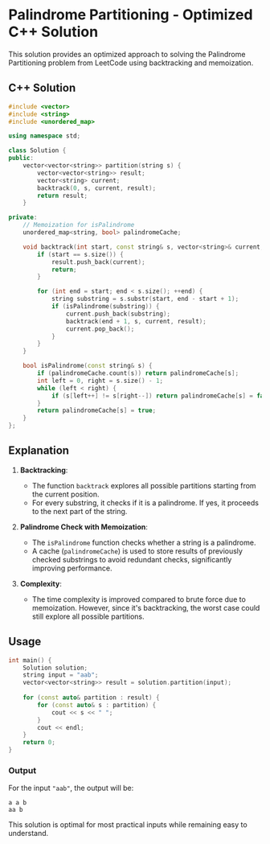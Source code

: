 
# Palindrome Partitioning - Optimized C++ Solution

This solution provides an optimized approach to solving the Palindrome Partitioning problem from LeetCode using backtracking and memoization.

## C++ Solution

```cpp
#include <vector>
#include <string>
#include <unordered_map>

using namespace std;

class Solution {
public:
    vector<vector<string>> partition(string s) {
        vector<vector<string>> result;
        vector<string> current;
        backtrack(0, s, current, result);
        return result;
    }

private:
    // Memoization for isPalindrome
    unordered_map<string, bool> palindromeCache;

    void backtrack(int start, const string& s, vector<string>& current, vector<vector<string>>& result) {
        if (start == s.size()) {
            result.push_back(current);
            return;
        }

        for (int end = start; end < s.size(); ++end) {
            string substring = s.substr(start, end - start + 1);
            if (isPalindrome(substring)) {
                current.push_back(substring);
                backtrack(end + 1, s, current, result);
                current.pop_back();
            }
        }
    }

    bool isPalindrome(const string& s) {
        if (palindromeCache.count(s)) return palindromeCache[s];
        int left = 0, right = s.size() - 1;
        while (left < right) {
            if (s[left++] != s[right--]) return palindromeCache[s] = false;
        }
        return palindromeCache[s] = true;
    }
};
```

## Explanation

1. **Backtracking**:
   - The function `backtrack` explores all possible partitions starting from the current position.
   - For every substring, it checks if it is a palindrome. If yes, it proceeds to the next part of the string.

2. **Palindrome Check with Memoization**:
   - The `isPalindrome` function checks whether a string is a palindrome.
   - A cache (`palindromeCache`) is used to store results of previously checked substrings to avoid redundant checks, significantly improving performance.

3. **Complexity**:
   - The time complexity is improved compared to brute force due to memoization. However, since it's backtracking, the worst case could still explore all possible partitions.

## Usage

```cpp
int main() {
    Solution solution;
    string input = "aab";
    vector<vector<string>> result = solution.partition(input);
    
    for (const auto& partition : result) {
        for (const auto& s : partition) {
            cout << s << " ";
        }
        cout << endl;
    }
    return 0;
}
```

### Output

For the input `"aab"`, the output will be:
```
a a b
aa b
```

This solution is optimal for most practical inputs while remaining easy to understand.
